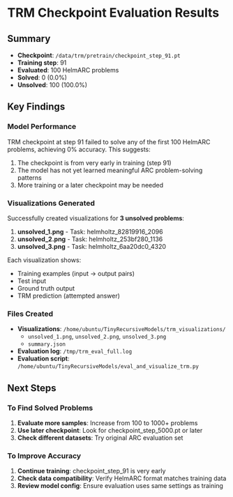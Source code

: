 # TRM Checkpoint Evaluation Results

## Summary
- **Checkpoint**: `/data/trm/pretrain/checkpoint_step_91.pt`  
- **Training step**: 91
- **Evaluated**: 100 HelmARC problems
- **Solved**: 0 (0.0%)
- **Unsolved**: 100 (100.0%)

## Key Findings

### Model Performance
TRM checkpoint at step 91 failed to solve any of the first 100 HelmARC problems, achieving 0% accuracy. This suggests:
1. The checkpoint is from very early in training (step 91)
2. The model has not yet learned meaningful ARC problem-solving patterns
3. More training or a later checkpoint may be needed

### Visualizations Generated
Successfully created visualizations for **3 unsolved problems**:

1. **unsolved_1.png** - Task: helmholtz_82819916_2096
2. **unsolved_2.png** - Task: helmholtz_253bf280_1136  
3. **unsolved_3.png** - Task: helmholtz_6aa20dc0_4320

Each visualization shows:
- Training examples (input → output pairs)
- Test input
- Ground truth output
- TRM prediction (attempted answer)

### Files Created
- **Visualizations**: `/home/ubuntu/TinyRecursiveModels/trm_visualizations/`
  - `unsolved_1.png`, `unsolved_2.png`, `unsolved_3.png`
  - `summary.json`
- **Evaluation log**: `/tmp/trm_eval_full.log`
- **Evaluation script**: `/home/ubuntu/TinyRecursiveModels/eval_and_visualize_trm.py`

## Next Steps

### To Find Solved Problems
1. **Evaluate more samples**: Increase from 100 to 1000+ problems
2. **Use later checkpoint**: Look for checkpoint_step_5000.pt or later
3. **Check different datasets**: Try original ARC evaluation set

### To Improve Accuracy
1. **Continue training**: checkpoint_step_91 is very early
2. **Check data compatibility**: Verify HelmARC format matches training data
3. **Review model config**: Ensure evaluation uses same settings as training
